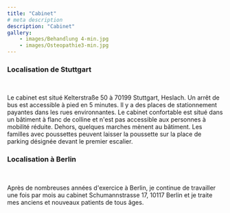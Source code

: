 ```yaml
---
title: "Cabinet"
# meta description
description: "Cabinet"
gallery: 
    - images/Behandlung 4-min.jpg
    - images/Osteopathie3-min.jpg
---
```


### Localisation de Stuttgart
<br>

Le cabinet est situé Kelterstraße 50 à 70199 Stuttgart, Heslach. Un arrêt de bus est accessible à pied en 5 minutes. Il y a des places de stationnement payantes dans les rues environnantes.
Le cabinet confortable est situé dans un bâtiment à flanc de colline et n'est pas accessible aux personnes à mobilité réduite. Dehors, quelques marches mènent au bâtiment. Les familles avec poussettes peuvent laisser la poussette sur la place de parking désignée devant le premier escalier. 
<br>

### Localisation à Berlin
<br>

Après de nombreuses années d'exercice à Berlin, je continue de travailler une fois par mois au cabinet Schumannstrasse 17, 10117 Berlin et je traite mes anciens et nouveaux patients de tous âges.